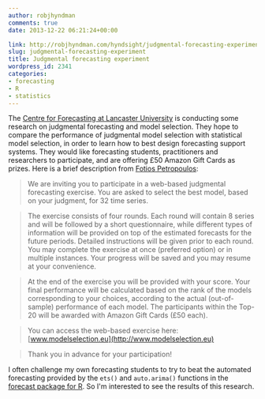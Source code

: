 ```yaml
---
author: robjhyndman
comments: true
date: 2013-12-22 06:21:24+00:00

link: http://robjhyndman.com/hyndsight/judgmental-forecasting-experiment/
slug: judgmental-forecasting-experiment
title: Judgmental forecasting experiment
wordpress_id: 2341
categories:
- forecasting
- R
- statistics
---
```


The [Centre for Forecasting at Lancaster University](http://www.lancaster.ac.uk/lums/forecasting/) is conducting some research on judgmental forecasting and model selection. They hope to compare the performance of judgmental model selection with statistical model selection, in order to learn how to best design forecasting support systems. They would like forecasting students, practitioners and researchers to participate, and are offering £50 Amazon Gift Cards as prizes. Here is a brief description from [Fotios Petropoulos](http://www.lums.lancs.ac.uk/profiles/fotios-petropoulos/):<!-- more -->



>We are inviting you to participate in a web-based judgmental forecasting exercise. You are asked to select the best model, based on your judgment, for 32 time series.

>The exercise consists of four rounds. Each round will contain 8 series and will be followed by a short questionnaire, while different types of information will be provided on top of the estimated forecasts for the future periods. Detailed instructions will be given prior to each round. You may complete the exercise at once (preferred option) or in multiple instances. Your progress will be saved and you may resume at your convenience.

>At the end of the exercise you will be provided with your score. Your final performance will be calculated based on the rank of the models corresponding to your choices, according to the actual (out-of-sample) performance of each model. The participants within the Top-20 will be awarded with Amazon Gift Cards (£50 each).

>You can access the web-based exercise here: [www.modelselection.eu](http://www.modelselection.eu)

>Thank you in advance for your participation!



I often challenge my own forecasting students to try to beat the automated forecasting provided by the `ets()` and `auto.arima()` functions in the [forecast package for R](http://robjhyndman.com/software/forecast/).  So I'm interested to see the results of this research.

